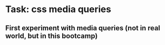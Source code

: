 # Task: css media queries

## First experiment with media queries (not in real world, but in this bootcamp)
